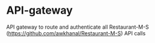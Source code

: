 # API-gateway

API gateway to route and authenticate all Restaurant-M-S (https://github.com/awkhanal/Restaurant-M-S) API calls 
